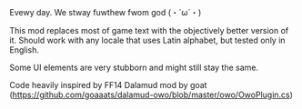 Evewy day. We stway fuwthew fwom god (・`ω´・)

This mod replaces most of game text with the objectively better version of it. 
Should work with any locale that uses Latin alphabet, but tested only in English.

Some UI elements are very stubborn and might still stay the same.

Code heavily inspired by FF14 Dalamud mod by goat (https://github.com/goaaats/dalamud-owo/blob/master/owo/OwoPlugin.cs)
